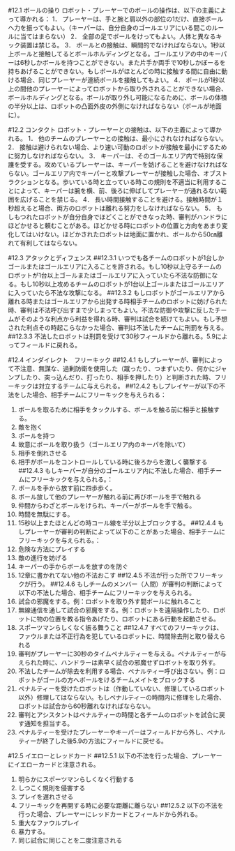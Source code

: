 #12.1 ボールの操り
ロボット・プレーヤーでのボールの操作は、以下の主義によって導かれる：
1．	プレーヤーは、手と腕と肩以外の部位の1だけ、直接ボールへ力を振ってもよい。（キーパーは、自分自身のゴールエリアにいる間このルールに当てはまらない）
2．	全部の足でボールをけってもよい。人体と異なるキック装置は禁じる。
3．	ボールとの接触は、瞬間的でなければならない。1秒以上ボールと接触してるとボールホルディングとなる。ゴールエリアの中のキーパーは6秒しかボールを持つことができない。また片手か両手で10秒しかぼーるを持ちあげることができない。もしボールがほとんどの時に接触する間に自由に動ける場合、同じプレーヤーが連続ボールを接触してもよい。
4．	ボールが1秒以上の間他のプレーヤーによってロボットから取り外されることができない場合、ボールホルディングとなる。ボールが取り外し可能になるために、ボールの体積の半分以上は、ロボットの凸面外皮の外側になければならない（ボールが地面に）。

#12.2 コンタクト
ロボット・プレーヤーとの接触は、以下の主義によって導かれる。
1．	他のチームのプレーヤーとの接触は、最小にされなければならない。
2．	接触は避けられない場合、より速い可動のロボットが接触を最小にするために努力しなければならない。
3．	キーパーは、そのゴールエリア内で特別な保護を受する。攻めているプレーヤーは、キーパーを妨げることを避けなければならない。ゴールエリア内でキーパーと攻撃プレーヤーが接触した場合、オブストラクションとなる。歩いている時と立っている時この規則を不適当に利用することによって、キーパーは腕を横、前、後ろに伸ばしてプレーヤーが通れるない範囲を広げることを禁じる。
4．	長い時間接触することを避ける。接触時間が１秒超えると場合、両方のロボットは離れる努力をしなければならない。
5．	もしもつれたロボットが自分自身でほどくことができなった時、審判がハンドラにほどかせると頼むことがある。ほどかせる時にロボットの位置と方向をあまり変化してはいけない。ほどかされたロボットは地面に置かれ、ボールから50㎝離れて有利してはならない。

#12.3 アタックとディフェンス
##12.3.1
いつでも各チームのロボットが1台しかゴールまたはゴールエリアに入ることを許される。もし10秒以上守るチームのロボットが1台以上ゴールまたはゴールエリアに入っていたら不法な防御になる。もし10秒以上攻めるチームのロボットが1台以上ゴールまたはゴールエリアに入っていたら不法な攻撃になる。
##12.3.2
もしロボットがゴールエリアから離れる時またはゴールエリアから出発する時相手チームのロボットに妨げられた時、審判は不法呼び出すまで少しまってもよい。不法な防御や攻撃に反したチームがそのような利点から利益を得れる時、審判は試合を続けてもよい。もし予想された利点その時起こらなかった場合、審判は不法したチームに刑罰を与える。
##12.3.3
不法したロボットは刑罰を受けて30秒フィールドから離れる。5.9によってフィールドに戻れる。

#12.4 インダイレクト　フリーキック
##12.4.1
もしプレーヤーが、審判によって不注意、無謀な、過剰防衛を使用した（蹴ったり、つまずいたり、何かにジャンプしたり、突っ込んだり、打ったり、相手を押したり）と判断された時、フリーキックは対立するチームに与えられる。
##12.4.2
もしプレイヤーが以下の不法をした場合、相手チームにフリーキックを与えられる：
1. ボールを取るために相手をタックルする、ボールを触る前に相手と接触する。
2. 敵を抱く
3. ボールを持つ
4. 故意にボールを取り扱う（ゴールエリア内のキーパを除いて）
5. 相手を倒れさせる
6. 相手がボールをコントロールしている時に後ろからを激しく襲撃する
##12.4.3
もしキーパーが自分のゴールエリア内に不法した場合、相手チームにフリーキックを与えられる。：
1. ボールを手から放す前に四歩歩く。
2. ボール放して他のプレーヤーが触れる前に再びボールを手で触れる
3. 仲間からわざとボールをけられ、キーパーがボールを手で触る。
4. 時間を無駄にする。
5. 15秒以上またほとんどの時コール線を半分以上ブロックする。
##12.4.4
もしプレーヤーが審判の判断によって以下のことがあった場合、相手チームにフリーキックを与えられる。：
1. 危険な方法にプレイする
2. 敵の進行を妨げる
3. キーパーの手からボールを放すのを防ぐ
4. 12章に書かれてない他の不法おこす
##12.4.5
不法が行った所でフリーキックが行う。
##12.4.6
もしチームのメンバー（人間）が審判の判断によって以下の不法した場合、相手チームにフリーキックを与えられる。
1. 試合の邪魔をする。例：ロボットを取り外す間ボールに触れること
2. 無線通信を通して試合の邪魔をする。例：ロボットを遠隔操作したり、ロボットに物の位置を教る指令あげたり、ロボットにある行動を起動させる。
3. スポーツマンらしくなく振る舞うこと
##12.4.7
すべてのフリーキックは、ファウルまたは不正行為を犯しているロボットに、時間除去刑と取り替えられる
1. 審判がプレーヤーに30秒のタイムペナルティーを与える。ペナルティーが与えられた時に、ハンドラーは素早く試合の邪魔せずロボットを取り外す。
2. 不法したチームが除去を利用する場合、ペナルティー呼び出さない。例：ロボットがゴールの方へボールをけるチームメイトをブロックする
3. ペナルティーを受けたロボットは（作動していない、修理しているロボット以外）修理してはならない。もしペナルティーの時間内に修理をした場合、ロボットは試合から60秒離れなければならない。
4. 審判とアシスタントはペナルティーの時間と各チームのロボットを試合に戻す通知を担当する。
5. ペナルティーを受けたプレーヤーやキーパーはフィールドから外し、ペナルティーが終了した後5.9の方法にフィールドに戻せる。

#12.5 イエローとレッドカード
##12.5.1
以下の不法を行った場合、プレーヤーにイエローカードと注意される。
1. 明らかにスポーツマンらしくなく行動する
2. しつこく規則を侵害する
3. プレイを遅れさせる
4. フリーキックを再開する時に必要な距離に離らない
##12.5.2
以下の不法を行った場合、プレーヤーにレッドカードとフィールドから外れる。
1. 重大なファウルプレイ
2. 暴力する。
3. 同じ試合に同じことを二度注意される
